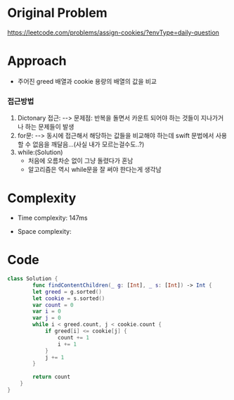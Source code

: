 # Original Problem
https://leetcode.com/problems/assign-cookies/?envType=daily-question

# Approach
- 주어진 greed 배열과 cookie 용량의 배열의 값을 비교

### 접근방법
1. Dictonary 접근:
 --> 문제점: 반복을 돌면서 카운트 되어야 하는 것들이 지나가거나 하는 문제들이 발생
2. for문:
 --> 동시에 접근해서 해당하는 값들을 비교해야 하는데 swift 문법에서 사용할 수 없음을 깨달음...(사실 내가 모르는걸수도..?)
3. while:(Solution)
    - 처음에 오름차순 없이 그냥 돌렸다가 혼남
    - 알고리즘은 역시 while문을 잘 써야 한다는게 생각남
    
# Complexity
- Time complexity: 147ms

- Space complexity: 

# Code
```swift
class Solution {
        func findContentChildren(_ g: [Int], _ s: [Int]) -> Int {
        let greed = g.sorted()
        let cookie = s.sorted()
        var count = 0
        var i = 0
        var j = 0
        while i < greed.count, j < cookie.count {
            if greed[i] <= cookie[j] {
                count += 1
                i += 1
            }
            j += 1
        }
        
        return count
    }
}
```

